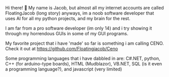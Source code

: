 Hi there! 👋 My name is Jacob, but almost all my internet accounts are called FloatingJacob (long story) anyways, im a noob software developer that uses AI for all my python projects, and my brain for the rest.


I am far from a pro software developer (im only 14) and i try showing it through my horrendous GUIs in some of my GUI programs.


My favorite project that i have 'made' so far is something i am calling CENO. Check it out at https://github.com/Floatingjacob/Ceno


Some programming languages that i have dabbled in are: C#.NET, python, C++ (for arduino-type boards), HTML (Mudblazor), VB.NET, SQL (is it even a programming language?), and javascript (very limited)
